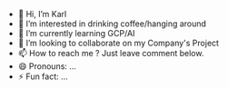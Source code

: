 - 👋 Hi, I’m Karl
- 👀 I’m interested in drinking coffee/hanging around
- 🌱 I’m currently learning GCP/AI
- 💞️ I’m looking to collaborate on my Company's Project
- 📫 How to reach me ? Just leave comment below.
- 😄 Pronouns: ...
- ⚡ Fun fact: ...

<!---
cstsai1973/cstsai1973 is a ✨ special ✨ repository because its `README.md` (this file) appears on your GitHub profile.
You can click the Preview link to take a look at your changes.
--->
